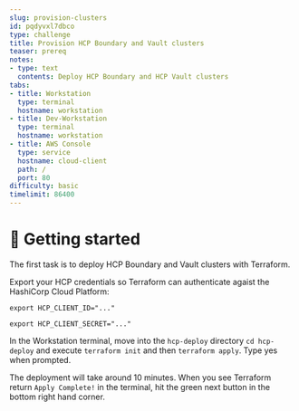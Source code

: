 ```yaml
---
slug: provision-clusters
id: pqdyvxl7dbco
type: challenge
title: Provision HCP Boundary and Vault clusters
teaser: prereq
notes:
- type: text
  contents: Deploy HCP Boundary and HCP Vault clusters
tabs:
- title: Workstation
  type: terminal
  hostname: workstation
- title: Dev-Workstation
  type: terminal
  hostname: workstation
- title: AWS Console
  type: service
  hostname: cloud-client
  path: /
  port: 80
difficulty: basic
timelimit: 86400
---
```


👋 Getting started
===============

The first task is to deploy HCP Boundary and Vault clusters with Terraform.

Export your HCP credentials so Terraform can authenticate agaist the HashiCorp Cloud Platform:

```
export HCP_CLIENT_ID="..."
```

```
export HCP_CLIENT_SECRET="..."
```

In the Workstation terminal, move into the `hcp-deploy` directory `cd hcp-deploy` and execute
`terraform init` and then `terraform apply`. Type yes when prompted.

The deployment will take around 10 minutes. When you see Terraform return `Apply Complete!` in the terminal, hit the green next button in the bottom right hand corner.


